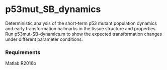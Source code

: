 # p53mut_SB_dynamics
Deterministic analysis of the short-term p53 mutant population dynamics and early transformation hallmarks in the tissue structure and properties.
Run p53mut-SB-dynamics.m to show the expected transformation changes under different parameter conditions.

### Requirements
Matlab R2016b